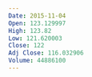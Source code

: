 ```yaml
---
Date: 2015-11-04
Open: 123.129997
High: 123.82
Low: 121.620003
Close: 122
Adj Close: 116.032906
Volume: 44886100
---
```

